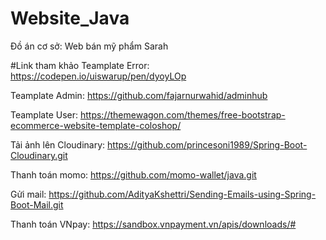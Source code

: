 # Website_Java
Đồ án cơ sở: Web bán mỹ phẩm Sarah

#Link tham khảo 
Teamplate Error: https://codepen.io/uiswarup/pen/dyoyLOp

Teamplate Admin: https://github.com/fajarnurwahid/adminhub

Teamplate User: https://themewagon.com/themes/free-bootstrap-ecommerce-website-template-coloshop/

Tải ảnh lên Cloudinary: https://github.com/princesoni1989/Spring-Boot-Cloudinary.git

Thanh toán momo: https://github.com/momo-wallet/java.git

Gửi mail: https://github.com/AdityaKshettri/Sending-Emails-using-Spring-Boot-Mail.git

Thanh toán VNpay: https://sandbox.vnpayment.vn/apis/downloads/#
